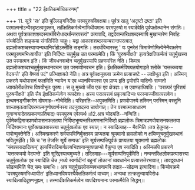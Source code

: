 +++
title = "22 ईक्षतिकर्माधिकरणम्"

+++
11. सूत्रे 'सः' इति पुल्लिङ्गनिर्देशः परमपुरुषविवक्षया। पूर्वत्र खलु 'अदृष्टो द्रष्टा' इति परमात्मनोऽन्यैरदृष्टत्वमुक्तम्, तर्हीक्षतिकर्मत्वेनाभिधीयमानः परमपुरुषो म स्यादेवेति पूर्वपक्षोत्थानेन संगतिः। अथवा पूर्वत्राकाशशब्दस्यार्थविरोधादर्थान्तरपरत्वं" प्रत्यपादि, तद्वदेवान्तरिक्षशब्दस्यापि मुखान्तरेण निर्वाहः संभवेदिति शङ्कया संगतिरिति चाहुः। यद्वा आकाशशब्दस्याम्बरान्तपरत्वात् ब्रह्मलोकशब्दस्याप्यन्यथानिर्वाहोऽस्तीति सङ्गतिः। तदर्थविचारस्तु ' यः पुनरेतं त्रिमात्रेणोमित्येनेनैवाक्षरेण परमपुरुषमभिध्यायीत' इति निर्दिष्टः चतुर्मुख उत परमात्मेति। किं 'पुरुषमीक्षते' इत्यत्रेक्षतिकर्मत्वं चतुर्मुखस्य उत परमात्मन इति। किं जीवधनशब्देन चतुर्मुखस्यापि ग्रहणमस्ति नेति। किमत्र ब्रह्मलोकशब्दश्चतुर्मुखस्थानवचन उत परमव्योमवचन इति। ईक्षतिकर्मविषयतयोगाहृते श्लोके 'यत्तत्कवया वेदयन्ते' इति वैष्णवं पदं" प्रत्भिज्ञायते नेति। अत्र पूर्वपक्षमुक्त्वा क्रमेण प्रत्याचष्टे -- लक्षीभूत इति। अस्मिन् प्रकरणे यथोपासनं फलमिति न्यायेन य एव ध्यानविषयस्स एव प्राप्य इति द्वयोरपि वादिनोः सम्मतो ध्यायतेरीक्षतेश्च विषयीभूतः पुरुषः। स तु मुख्यो जीव एक एव क्षेत्रज्ञः। स एवाण्डाधिपतिः। 'परात्परं पुरिशयं पुरुषमीक्षते' इति सैव ईक्षतिकर्मत्वेन व्यपदेशः। अस्य परात्परत्वं प्रकृत्यादिभ्यः परस्माज्जीवात्परत्वेन। इत्थमनङ्गीकारेण दोषमाह--नोचेदिति। परिहरति--अयुक्तमिति। प्रणवोपास्ये तस्मिन् परस्मिन् वस्तुनि शान्तामृतत्वादिपरमात्मगुणोपवर्णनस्य तदनुवादस्य चायोगात्। तेन परमात्मासाधारण गुणान्वयादेतत्प्रकरणप्रतिपाद्यः परमपुरुष एवेत्यर्थः॥12.अत्र चोदयति--नन्विति। पूर्वमेकद्विमात्रप्रणवोपासनफलतया निर्दिष्टभूम्यन्तरिक्षगणनानिर्दिष्टो ब्रह्मलोकः त्रिमात्रप्रणवोपासनफलतया निर्दिश्यमानः पूर्वोक्तप्रतयासत्त्या चतुर्मुखलोक एव स्यात्। न स्यादित्याह-- मैवमिति।तत्र हेतुमाह--पापोन्मुक्तेनेति। अस्मिन्प्रकरणे सर्वपापविनिर्मुक्तस्य प्राप्यतया श्रूयमाणो ब्रह्मलोको न क्षयिष्णुचतुर्मुखस्थानं भवितुमर्हति। किं च 'स तेजसि सूर्ये सम्पन्नः' इति सूर्यसम्पत्तिपूर्वकं प्राप्यतया श्रूयमाणो ब्रह्मलोकः 'संवत्सरादादित्यम्' इत्यर्चिरादिमार्गप्रत्यभिज्ञानान्मुक्तप्राप्यो वैकुण्ठ एव स्यादिति। अस्मिन्नपि प्रकरणे 'यत्तत्कवयो वेदयन्ते' इति सूरिद्दस्यत्वमुच्यते। तदिदमाह---सूर्यसम्पत्तिपूर्वमिति। नन्वन्तरिक्षलोकप्रत्यासत्त्या चतुर्मुखलोक एव स्यादिति चेन्न ;मध्ये स्वर्गादीनां बहूनां लोकानां व्यवधानेन प्रत्यासत्तेरभावात्। तावद्व्वधानं सोढव्यमिति चेत् समः समाधिः। अत्र चतुर्मुखलोकव्यवधानामपि तदाह--सोढव्य इत्यादिना। किंचोपक्रमे 'परमपुरुषमभिध्यायीत' इतिध्यानविषयस्यैवेक्षतिकर्मत्वं वाच्यम्। अन्यथा तत्क्रतुन्यायविरोधः स्यादित्यादिदूषणमूह्यम् । तस्मादीक्षतिकर्मत्वेन व्यपदिश्यमानः परमात्मैवेति सिद्धम्॥